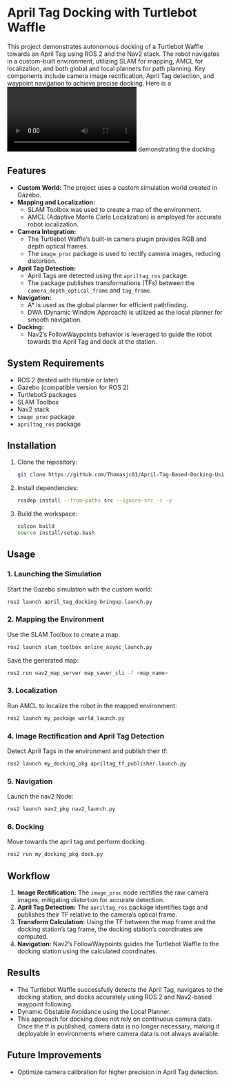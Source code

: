 # April Tag Docking with Turtlebot Waffle

This project demonstrates autonomous docking of a Turtlebot Waffle towards an April Tag using ROS 2 and the Nav2 stack. The robot navigates in a custom-built environment, utilizing SLAM for mapping, AMCL for localization, and both global and local planners for path planning. Key components include camera image rectification, April Tag detection, and waypoint navigation to achieve precise docking.
Here is a <video src="https://drive.google.com/file/d/1TDNuCQh9E_LkHFtGMoSdu3ceFN-_GrSW/view?usp=sharing" controls></video> demonstrating the docking


## Features

- **Custom World:** The project uses a custom simulation world created in Gazebo.
- **Mapping and Localization:**
  - SLAM Toolbox was used to create a map of the environment.
  - AMCL (Adaptive Monte Carlo Localization) is employed for accurate robot localization.
- **Camera Integration:**
  - The Turtlebot Waffle’s built-in camera plugin provides RGB and depth optical frames.
  - The `image_proc` package is used to rectify camera images, reducing distortion.
- **April Tag Detection:**
  - April Tags are detected using the `apriltag_ros` package.
  - The package publishes transformations (TFs) between the `camera_depth_optical_frame` and `tag_frame`.
- **Navigation:**
  - A\* is used as the global planner for efficient pathfinding.
  - DWA (Dynamic Window Approach) is utilized as the local planner for smooth navigation.
- **Docking:**
  - Nav2’s FollowWaypoints behavior is leveraged to guide the robot towards the April Tag and dock at the station.

## System Requirements

- ROS 2 (tested with Humble or later)
- Gazebo (compatible version for ROS 2)
- Turtlebot3 packages
- SLAM Toolbox
- Nav2 stack
- `image_proc` package
- `apriltag_ros` package

## Installation

1. Clone the repository:
   ```bash
   git clone https://github.com/Thomasjc01/April-Tag-Based-Docking-Using-nav2
   ```
2. Install dependencies:
   ```bash
   rosdep install --from-paths src --ignore-src -r -y
   ```
3. Build the workspace:
   ```bash
   colcon build
   source install/setup.bash
   ```

## Usage

### 1. Launching the Simulation

Start the Gazebo simulation with the custom world:

```bash
ros2 launch april_tag_docking bringup.launch.py
```

### 2. Mapping the Environment

Use the SLAM Toolbox to create a map:

```bash
ros2 launch slam_toolbox online_async_launch.py
```

Save the generated map:

```bash
ros2 run nav2_map_server map_saver_cli -f <map_name>
```

### 3. Localization

Run AMCL to localize the robot in the mapped environment:

```bash
ros2 launch my_package world_launch.py
```

### 4. Image Rectification and April Tag Detection

Detect April Tags in the environment and publish their tf:

```bash
ros2 launch my_docking_pkg apriltag_tf_publisher.launch.py
```

### 5. Navigation 

Launch the nav2 Node:

```bash
ros2 launch nav2_pkg nav2_launch.py
```

### 6. Docking

Move towards the april tag and perform docking.
```bash
ros2 run my_docking_pkg dock.py
```

## Workflow

1. **Image Rectification:** The `image_proc` node rectifies the raw camera images, mitigating distortion for accurate detection.
2. **April Tag Detection:** The `apriltag_ros` package identifies tags and publishes their TF relative to the camera’s optical frame.
3. **Transform Calculation:** Using the TF between the map frame and the docking station’s tag frame, the docking station’s coordinates are computed.
4. **Navigation:** Nav2’s FollowWaypoints guides the Turtlebot Waffle to the docking station using the calculated coordinates.


## Results

- The Turtlebot Waffle successfully detects the April Tag, navigates to the docking station, and docks accurately using ROS 2 and Nav2-based waypoint following.
- Dynamic Obstable Avoidance using the Local Planner.
- This approach for docking does not rely on continuous camera data. Once the tf is published, camera data is no longer necessary, making it deployable in environments where camera data is not always available.

## Future Improvements

- Optimize camera calibration for higher precision in April Tag detection.






